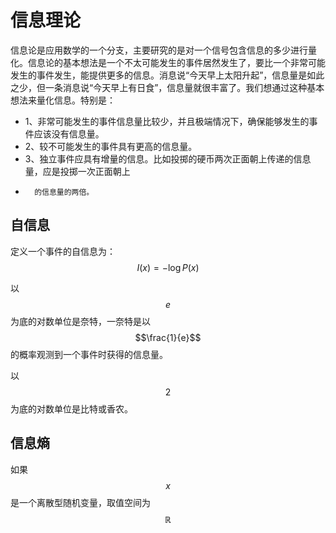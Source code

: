 # 信息理论

信息论是应用数学的一个分支，主要研究的是对一个信号包含信息的多少进行量化。信息论的基本想法是一个不太可能发生的事件居然发生了，要比一个非常可能发生的事件发生，能提供更多的信息。消息说“今天早上太阳升起”，信息量是如此之少，但一条消息说“今天早上有日食”，信息量就很丰富了。我们想通过这种基本想法来量化信息。特别是：

* 1、非常可能发生的事件信息量比较少，并且极端情况下，确保能够发生的事件应该没有信息量。
* 2、较不可能发生的事件具有更高的信息量。
* 3、独立事件应具有增量的信息。比如投掷的硬币两次正面朝上传递的信息量，应是投掷一次正面朝上
*       的信息量的两倍。

## 自信息

定义一个事件的自信息为： $$I(x)=-\log P(x)$$ 

以 $$e$$ 为底的对数单位是奈特，一奈特是以 $$\frac{1}{e}$$ 的概率观测到一个事件时获得的信息量。

以 $$2$$ 为底的对数单位是比特或香农。

## 信息熵

如果 $$x$$ 是一个离散型随机变量，取值空间为 $$\mathbb{R}$$ 



